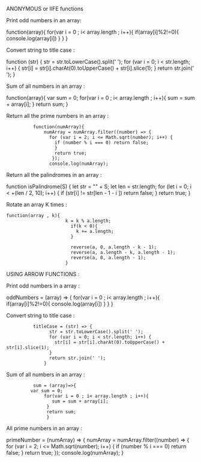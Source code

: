 ANONYMOUS or IIFE functions

Print odd numbers in an array:

function(array){
                  for(var i = 0 ; i< array.length ; i++){
                        if(array[i]%2!=0){
                           console.log(array[i])
                        } 
                   }
                }

Convert string to title case :

 function (str) {
                    str = str.toLowerCase().split(' ');
                    for (var i = 0; i < str.length; i++) {
                      str[i] = str[i].charAt(0).toUpperCase() + str[i].slice(1); 
                    } 
                    return str.join(' ');
                  }

Sum of all numbers in an array :

function(array){
                  var sum = 0;
                  for(var i = 0 ; i< array.length ; i++){
                     sum = sum + array[i];
                   }
                   return sum;
                }

Return all the prime numbers in an array :
   
              function(numArray){
                  numArray = numArray.filter((number) => {
                    for (var i = 2; i <= Math.sqrt(number); i++) {
                      if (number % i === 0) return false;
                      }
                      return true;
                     });
                    console.log(numArray);
                    
 Return all the palindromes in an array :                   
                    
  function isPalindrome(S)
    {
        let str = "" + S;
        let len = str.length;
        for (let i = 0; i < +(len / 2, 10); i++)
        {
            if (str[i] != str[len - 1 - i ])
                return false;
        }
        return true;
    }    
  
  
  Rotate an array K times :
    
    function(array , k){
                          k = k % a.length;
                            if(k < 0){
                              k += a.length;
                            }

                            reverse(a, 0, a.length - k - 1);
                            reverse(a, a.length - k, a.length - 1);
                            reverse(a, 0, a.length - 1);
                          }



USING ARROW FUNCTIONS :

Print odd numbers in a array :

oddNumbers = (array) => {
                   for(var i = 0 ; i< array.length ; i++){
                        if(array[i]%2!=0){
                           console.log(array[i])
                        } 
                   }
                        }
                        
                        
Convert string to title case :                      
                        
              titleCase = (str) => {
                    str = str.toLowerCase().split(' ');
                    for (var i = 0; i < str.length; i++) {
                      str[i] = str[i].charAt(0).toUpperCase() + str[i].slice(1); 
                    } 
                    return str.join(' ');
                  } 
                  
Sum of all numbers in an array :                
                  
              sum = (array)=>{
             var sum = 0;
                  for(var i = 0 ; i< array.length ; i++){
                     sum = sum + array[i];
                   }
                   return sum;
                   }  
                   
All prime numbers in an array :                 
                   
primeNumber = (numArray) => {
                      numArray = numArray.filter((number) => {
                        for (var i = 2; i <= Math.sqrt(number); i++) {
                          if (number % i === 0) return false;
                        }
                        return true;
                      });
                      console.log(numArray);
                  }

